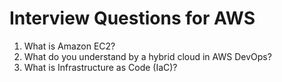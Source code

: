 # Interview Questions for AWS

1. What is Amazon EC2?
2. What do you understand by a hybrid cloud in AWS DevOps?
3. What is Infrastructure as Code (IaC)?